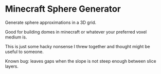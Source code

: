 # Minecraft Sphere Generator

Generate sphere approximations in a 3D grid. 

Good for building domes in minecraft or whatever your preferred voxel medium is. 

This is just some hacky nonsense I threw together and thought might be useful to someone. 

Known bug: leaves gaps  when the slope is not steep enough between slice layers. 
